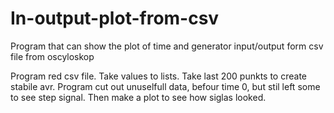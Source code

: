 # In-output-plot-from-csv
Program that can show the plot of time and generator input/output form csv file from oscyloskop

Program red csv file.
Take values to lists.
Take last 200 punkts to create stabile avr.
Program cut out unuselfull data, befour time 0, but stil left some to see step signal.
Then make a plot to see how siglas looked.
